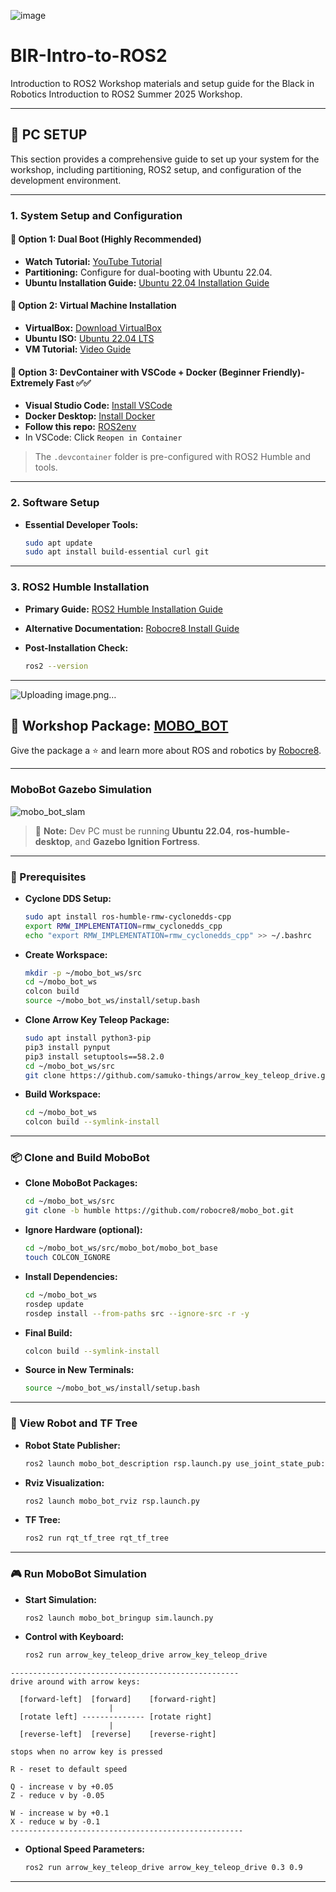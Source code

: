 ![image](https://github.com/user-attachments/assets/0ea7c8a7-5757-4895-960a-acd816f881d6)


# BIR-Intro-to-ROS2

Introduction to ROS2 Workshop materials and setup guide for the Black in Robotics Introduction to ROS2 Summer 2025 Workshop.

---

## 📁 PC SETUP

This section provides a comprehensive guide to set up your system for the workshop, including partitioning, ROS2 setup, and configuration of the development environment.

---

### 1. System Setup and Configuration 

#### 🔸 Option 1: Dual Boot (Highly Recommended)

- **Watch Tutorial:** [YouTube Tutorial](https://youtu.be/Z-Hv9hOaKso?si=tka_nrAbiIuYnxvy)
- **Partitioning:** Configure for dual-booting with Ubuntu 22.04.
- **Ubuntu Installation Guide:** [Ubuntu 22.04 Installation Guide](https://ubuntu.com/tutorials/install-ubuntu-desktop#1-overview)

#### 🔸 Option 2: Virtual Machine Installation

- **VirtualBox:** [Download VirtualBox](https://www.virtualbox.org/wiki/Downloads)
- **Ubuntu ISO:** [Ubuntu 22.04 LTS](https://ubuntu.com/download/desktop)
- **VM Tutorial:** [Video Guide](https://youtu.be/jm8WMgwu10s)

#### 🔸 Option 3: DevContainer with VSCode + Docker (Beginner Friendly)- Extremely Fast ✅✅

- **Visual Studio Code:** [Install VSCode](https://code.visualstudio.com/)
- **Docker Desktop:** [Install Docker](https://www.docker.com/products/docker-desktop/)
- **Follow this repo:** [ROS2env](https://github.com/SakshayMahna/ros2env)
- In VSCode: Click `Reopen in Container`

> The `.devcontainer` folder is pre-configured with ROS2 Humble and tools.

---

### 2. Software Setup

- **Essential Developer Tools:**
  ```bash
  sudo apt update
  sudo apt install build-essential curl git
  ```

---

### 3. ROS2 Humble Installation

- **Primary Guide:** [ROS2 Humble Installation Guide](https://docs.ros.org/en/humble/Installation/Ubuntu-Install-Debians.html)
- **Alternative Documentation:** [Robocre8 Install Guide](https://robocre8.gitbook.io/robocre8/tutorials/how-to-install-ros2-humble-desktop-on-pc-full-install)
- **Post-Installation Check:**

  ```bash
  ros2 --version
  ```

---

![Uploading image.png…]()


## 🧰 Workshop Package: [MOBO_BOT](https://github.com/robocre8/mobo_bot)

Give the package a ⭐ and learn more about ROS and robotics by [Robocre8](https://github.com/robocre8).

---

### MoboBot Gazebo Simulation

![mobo_bot_slam](./docs/mobo_bot_slam_sim.gif)

> 📝 **Note:** Dev PC must be running **Ubuntu 22.04**, **ros-humble-desktop**, and **Gazebo Ignition Fortress**.

---

### 🔧 Prerequisites

- **Cyclone DDS Setup:**
  ```bash
  sudo apt install ros-humble-rmw-cyclonedds-cpp
  export RMW_IMPLEMENTATION=rmw_cyclonedds_cpp
  echo "export RMW_IMPLEMENTATION=rmw_cyclonedds_cpp" >> ~/.bashrc
  ```

- **Create Workspace:**
  ```bash
  mkdir -p ~/mobo_bot_ws/src
  cd ~/mobo_bot_ws
  colcon build
  source ~/mobo_bot_ws/install/setup.bash
  ```

- **Clone Arrow Key Teleop Package:**
  ```bash
  sudo apt install python3-pip
  pip3 install pynput
  pip3 install setuptools==58.2.0
  cd ~/mobo_bot_ws/src
  git clone https://github.com/samuko-things/arrow_key_teleop_drive.git
  ```

- **Build Workspace:**
  ```bash
  cd ~/mobo_bot_ws
  colcon build --symlink-install
  ```

---

### 📦 Clone and Build MoboBot

- **Clone MoboBot Packages:**
  ```bash
  cd ~/mobo_bot_ws/src
  git clone -b humble https://github.com/robocre8/mobo_bot.git
  ```

- **Ignore Hardware (optional):**
  ```bash
  cd ~/mobo_bot_ws/src/mobo_bot/mobo_bot_base
  touch COLCON_IGNORE
  ```

- **Install Dependencies:**
  ```bash
  cd ~/mobo_bot_ws
  rosdep update
  rosdep install --from-paths src --ignore-src -r -y
  ```

- **Final Build:**
  ```bash
  colcon build --symlink-install
  ```

- **Source in New Terminals:**
  ```bash
  source ~/mobo_bot_ws/install/setup.bash
  ```

---

### 🔭 View Robot and TF Tree

- **Robot State Publisher:**
  ```bash
  ros2 launch mobo_bot_description rsp.launch.py use_joint_state_pub:=true
  ```

- **Rviz Visualization:**
  ```bash
  ros2 launch mobo_bot_rviz rsp.launch.py
  ```

- **TF Tree:**
  ```bash
  ros2 run rqt_tf_tree rqt_tf_tree
  ```

---

### 🎮 Run MoboBot Simulation

- **Start Simulation:**
  ```bash
  ros2 launch mobo_bot_bringup sim.launch.py
  ```

- **Control with Keyboard:**
  ```bash
  ros2 run arrow_key_teleop_drive arrow_key_teleop_drive
  ```

```text
---------------------------------------------------
drive around with arrow keys:

  [forward-left]  [forward]    [forward-right]
                      |
  [rotate left] -------------- [rotate right]
                      |
  [reverse-left]  [reverse]    [reverse-right]

stops when no arrow key is pressed

R - reset to default speed

Q - increase v by +0.05
Z - reduce v by -0.05

W - increase w by +0.1
X - reduce w by -0.1
----------------------------------------------------
```

- **Optional Speed Parameters:**
  ```bash
  ros2 run arrow_key_teleop_drive arrow_key_teleop_drive 0.3 0.9
  ```

---
